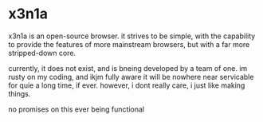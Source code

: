 # x3n1a
x3n1a is an open-source browser. it strives to be simple, with the capability to provide the features of more mainstream browsers, but with a far more stripped-down core.

currently, it does not exist, and is bneing developed by a team of one. im rusty on my coding, and ikjm fully aware it will be nowhere near servicable for quie a long time, if ever. however, i dont really care, i just like making things.

no promises on this ever being functional
